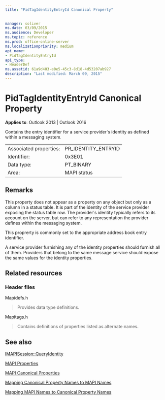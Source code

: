 ```yaml
---
title: "PidTagIdentityEntryId Canonical Property"
 
 
manager: soliver
ms.date: 03/09/2015
ms.audience: Developer
ms.topic: reference
ms.prod: office-online-server
ms.localizationpriority: medium
api_name:
- PidTagIdentityEntryId
api_type:
- HeaderDef
ms.assetid: 61a9d403-e0e5-45c3-8d18-4d53207ab927
description: "Last modified: March 09, 2015"
---
```


# PidTagIdentityEntryId Canonical Property

  
  
**Applies to**: Outlook 2013 | Outlook 2016 
  
Contains the entry identifier for a service provider's identity as defined within a messaging system. 
  
|||
|:-----|:-----|
|Associated properties:  <br/> |PR_IDENTITY_ENTRYID  <br/> |
|Identifier:  <br/> |0x3E01  <br/> |
|Data type:  <br/> |PT_BINARY  <br/> |
|Area:  <br/> |MAPI status  <br/> |
   
## Remarks

This property does not appear as a property on any object but only as a column in a status table. It is part of the identity of the service provider exposing the status table row. The provider's identity typically refers to its account on the server, but can refer to any representation the provider defines within the messaging system. 
  
This proprerty is commonly set to the appropriate address book entry identifier. 
  
A service provider furnishing any of the identity properties should furnish all of them. Providers that belong to the same message service should expose the same values for the identity properties. 
  
## Related resources

### Header files

Mapidefs.h
  
> Provides data type definitions.
    
Mapitags.h
  
> Contains definitions of properties listed as alternate names.
    
## See also



[IMAPISession::QueryIdentity](imapisession-queryidentity.md)


[MAPI Properties](mapi-properties.md)
  
[MAPI Canonical Properties](mapi-canonical-properties.md)
  
[Mapping Canonical Property Names to MAPI Names](mapping-canonical-property-names-to-mapi-names.md)
  
[Mapping MAPI Names to Canonical Property Names](mapping-mapi-names-to-canonical-property-names.md)

